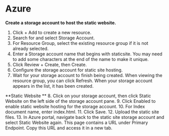 # Azure

**Create a storage account to host the static website.**

1.	Click + Add to create a new resource.
2.	Search for and select Storage Account.
3.	For Resource Group, select the existing resource group if it is not already selected.
4.	Enter a Storage account name that begins with staticsite. You may need to add some characters at the end of the name to make it unique.
5.	Click Review + Create, then Create.
6.	Configure the storage account for static site hosting.
7.	Wait for your storage account to finish being created. When viewing the resource group, you can click Refresh. When your storage account appears in the list, it has been created.

**Static Website
**
8.	Click on your storage account, then click Static Website on the left side of the storage account pane.
9.	Click Enabled to enable static website hosting for the storage account.
10.	For Index document name, enter index.html.
11.	Click Save.
12.	Upload the static site files.
13.	In Azure portal, navigate back to the static site storage account and select Static Website again. This page contains a URL under Primary Endpoint. Copy this URL and access it in a new tab.
